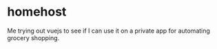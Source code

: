 # homehost
Me trying out vuejs to see if I can use it on a private app for automating grocery shopping.
